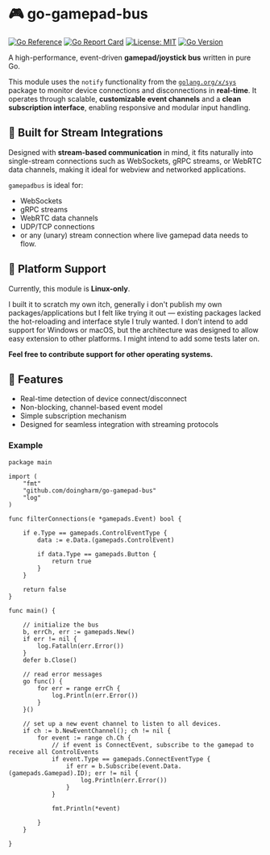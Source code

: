 # 🎮 go-gamepad-bus
[![Go Reference](https://pkg.go.dev/badge/github.com/doingharm/go-gamepad-bus.svg)](https://pkg.go.dev/github.com/doingharm/go-gamepad-bus)
[![Go Report Card](https://goreportcard.com/badge/github.com/doingharm/go-gamepad-bus)](https://goreportcard.com/report/github.com/doingharm/go-gamepad-bus)
[![License: MIT](https://img.shields.io/badge/License-MIT-blue.svg)](https://opensource.org/licenses/MIT)
[![Go Version](https://img.shields.io/badge/go-%3E=1.23-blue)](https://golang.org/doc/go1.23)

A high-performance, event-driven **gamepad/joystick bus** written in pure Go.

This module uses the `notify` functionality from the [`golang.org/x/sys`](https://pkg.go.dev/golang.org/x/sys) package to monitor device connections and disconnections in **real-time**. It operates through scalable, **customizable event channels** and a **clean subscription interface**, enabling responsive and modular input handling.

## 🧩 Built for Stream Integrations

Designed with **stream-based communication** in mind, it fits naturally into single-stream connections such as WebSockets, gRPC streams, or WebRTC data channels, making it ideal for webview and networked applications.

`gamepadbus` is ideal for:

- WebSockets
- gRPC streams
- WebRTC data channels
- UDP/TCP connections
- or any (unary) stream connection where live gamepad data needs to flow.

## 🐧 Platform Support

Currently, this module is **Linux-only**.

I built it to scratch my own itch, generally i don't publish my own packages/applications but I felt like trying it out — existing packages lacked the hot-reloading and interface style I truly wanted. I don’t intend to add support for Windows or macOS, but the architecture was designed to allow easy extension to other platforms. I might intend to add some tests later on. 

**Feel free to contribute support for other operating systems.**

## 🚀 Features

- Real-time detection of device connect/disconnect
- Non-blocking, channel-based event model
- Simple subscription mechanism
- Designed for seamless integration with streaming protocols

### Example
```
package main

import (
	"fmt"
	"github.com/doingharm/go-gamepad-bus"
	"log"
)

func filterConnections(e *gamepads.Event) bool {

	if e.Type == gamepads.ControlEventType {
		data := e.Data.(gamepads.ControlEvent)

		if data.Type == gamepads.Button {
			return true
		}
	}

	return false
}

func main() {

	// initialize the bus
	b, errCh, err := gamepads.New()
	if err != nil {
		log.Fatalln(err.Error())
	}
	defer b.Close()

	// read error messages
	go func() {
		for err = range errCh {
			log.Println(err.Error())
		}
	}()

	// set up a new event channel to listen to all devices.
	if ch := b.NewEventChannel(); ch != nil {
		for event := range ch.Ch {
			// if event is ConnectEvent, subscribe to the gamepad to receive all ControlEvents
			if event.Type == gamepads.ConnectEventType {
				if err = b.Subscribe(event.Data.(gamepads.Gamepad).ID); err != nil {
					log.Println(err.Error())
				}
			}

			fmt.Println(*event)

		}
	}

}

```